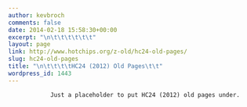 ```yaml
---
author: kevbroch
comments: false
date: 2014-02-18 15:58:30+00:00
excerpt: "\n\t\t\t\t\t\t"
layout: page
link: http://www.hotchips.org/z-old/hc24-old-pages/
slug: hc24-old-pages
title: "\n\t\t\t\tHC24 (2012) Old Pages\t\t"
wordpress_id: 1443
---
```



				Just a placeholder to put HC24 (2012) old pages under.		

